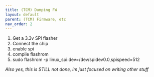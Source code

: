 ```yaml
---
title: (TCM) Dumping FW
layout: default
parent: (TCM) Firmware, etc
nav_order: 2
---
```


1. Get a 3.3v SPI flasher
2. Connect the chip
3. enable spi
4. compile flashrom
5. sudo flashrom -p linux_spi:dev=/dev/spidev0.0,spispeed=512

*Also yes, this is STILL not done, im just focused on writing other stuff*